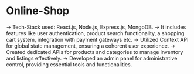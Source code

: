 # Online-Shop

-> Tech-Stack used: React.js, Node.js, Express.js, MongoDB.
-> It includes features like user authentication, product search functionality, a shopping cart system, integration with payment gateways etc.
-> Utilized Context API for global state management, ensuring a coherent user experience.
-> Created dedicated APIs for products and categories to manage inventory and listings effectively.
-> Developed an admin panel for administrative control, providing essential tools and functionalities.
